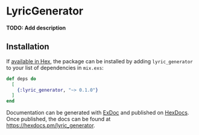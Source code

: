 # LyricGenerator

**TODO: Add description**

## Installation

If [available in Hex](https://hex.pm/docs/publish), the package can be installed
by adding `lyric_generator` to your list of dependencies in `mix.exs`:

```elixir
def deps do
  [
    {:lyric_generator, "~> 0.1.0"}
  ]
end
```

Documentation can be generated with [ExDoc](https://github.com/elixir-lang/ex_doc)
and published on [HexDocs](https://hexdocs.pm). Once published, the docs can
be found at <https://hexdocs.pm/lyric_generator>.


